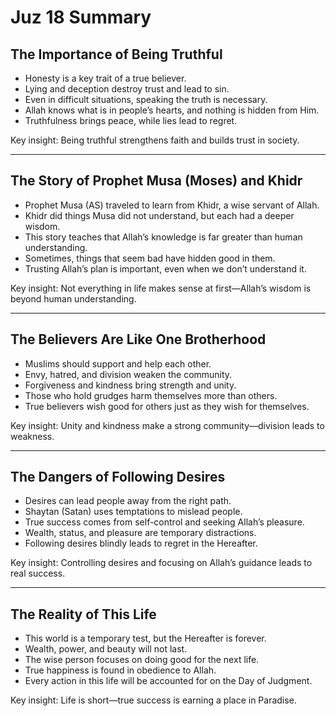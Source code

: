 # Juz 18 Summary

## The Importance of Being Truthful

- Honesty is a key trait of a true believer.
- Lying and deception destroy trust and lead to sin.
- Even in difficult situations, speaking the truth is necessary.
- Allah knows what is in people’s hearts, and nothing is hidden from Him.
- Truthfulness brings peace, while lies lead to regret.

Key insight: Being truthful strengthens faith and builds trust in society.

---

## The Story of Prophet Musa (Moses) and Khidr

- Prophet Musa (AS) traveled to learn from Khidr, a wise servant of Allah.
- Khidr did things Musa did not understand, but each had a deeper wisdom.
- This story teaches that Allah’s knowledge is far greater than human understanding.
- Sometimes, things that seem bad have hidden good in them.
- Trusting Allah’s plan is important, even when we don’t understand it.

Key insight: Not everything in life makes sense at first—Allah’s wisdom is beyond human understanding.

---

## The Believers Are Like One Brotherhood

- Muslims should support and help each other.
- Envy, hatred, and division weaken the community.
- Forgiveness and kindness bring strength and unity.
- Those who hold grudges harm themselves more than others.
- True believers wish good for others just as they wish for themselves.

Key insight: Unity and kindness make a strong community—division leads to weakness.

---

## The Dangers of Following Desires

- Desires can lead people away from the right path.
- Shaytan (Satan) uses temptations to mislead people.
- True success comes from self-control and seeking Allah’s pleasure.
- Wealth, status, and pleasure are temporary distractions.
- Following desires blindly leads to regret in the Hereafter.

Key insight: Controlling desires and focusing on Allah’s guidance leads to real success.

---

## The Reality of This Life

- This world is a temporary test, but the Hereafter is forever.
- Wealth, power, and beauty will not last.
- The wise person focuses on doing good for the next life.
- True happiness is found in obedience to Allah.
- Every action in this life will be accounted for on the Day of Judgment.

Key insight: Life is short—true success is earning a place in Paradise.
